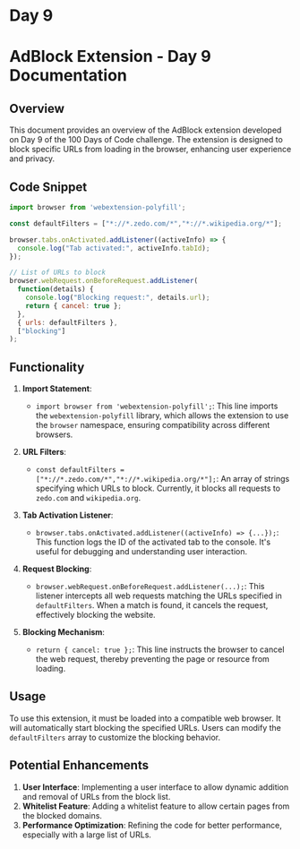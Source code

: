 # Day 9

# AdBlock Extension - Day 9 Documentation

## Overview

This document provides an overview of the AdBlock extension developed on Day 9 of the 100 Days of Code challenge. The extension is designed to block specific URLs from loading in the browser, enhancing user experience and privacy.

## Code Snippet

```javascript
import browser from 'webextension-polyfill';

const defaultFilters = ["*://*.zedo.com/*","*://*.wikipedia.org/*"];

browser.tabs.onActivated.addListener((activeInfo) => {
  console.log("Tab activated:", activeInfo.tabId);
});

// List of URLs to block
browser.webRequest.onBeforeRequest.addListener(
  function(details) {
    console.log("Blocking request:", details.url);
    return { cancel: true };
  },
  { urls: defaultFilters },
  ["blocking"]
);
```

## Functionality

1. **Import Statement**:
   - `import browser from 'webextension-polyfill';`:
     This line imports the `webextension-polyfill` library, which allows the extension to use the `browser` namespace, ensuring compatibility across different browsers.

2. **URL Filters**:
   - `const defaultFilters = ["*://*.zedo.com/*","*://*.wikipedia.org/*"];`:
     An array of strings specifying which URLs to block. Currently, it blocks all requests to `zedo.com` and `wikipedia.org`.

3. **Tab Activation Listener**:
   - `browser.tabs.onActivated.addListener((activeInfo) => {...});`:
     This function logs the ID of the activated tab to the console. It's useful for debugging and understanding user interaction.

4. **Request Blocking**:
   - `browser.webRequest.onBeforeRequest.addListener(...);`:
     This listener intercepts all web requests matching the URLs specified in `defaultFilters`. When a match is found, it cancels the request, effectively blocking the website.

5. **Blocking Mechanism**:
   - `return { cancel: true };`:
     This line instructs the browser to cancel the web request, thereby preventing the page or resource from loading.

## Usage

To use this extension, it must be loaded into a compatible web browser. It will automatically start blocking the specified URLs. Users can modify the `defaultFilters` array to customize the blocking behavior.

## Potential Enhancements

1. **User Interface**:
   Implementing a user interface to allow dynamic addition and removal of URLs from the block list.
2. **Whitelist Feature**:
   Adding a whitelist feature to allow certain pages from the blocked domains.
3. **Performance Optimization**:
   Refining the code for better performance, especially with a large list of URLs.
